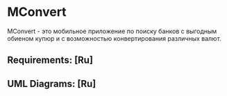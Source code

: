 # MConvert
MConvert - это мобильное приложение по поиску банков с выгодным обиеном купюр и с возможностью конвертирования различных валют.

## Requirements: [Ru]

## UML Diagrams: [Ru]
